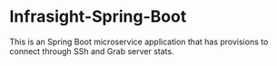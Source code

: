 # Infrasight-Spring-Boot
This is an Spring Boot microservice application that has provisions to connect through SSh and Grab server stats.
